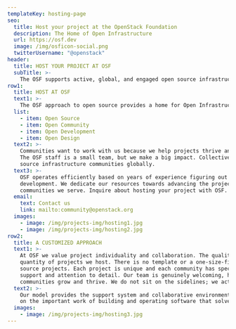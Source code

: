```yaml
---
templateKey: hosting-page
seo:
  title: Host your project at the OpenStack Foundation  
  description: The Home of Open Infrastructure
  url: https://osf.dev
  image: /img/osficon-social.png
  twitterUsername: "@openstack"  
header:
  title: HOST YOUR PROJECT AT OSF
  subTitle: >- 
    The OSF supports active, global, and engaged open source infrastructure communities.
row1:
  title: HOST AT OSF
  text1: >-                
    The OSF approach to open source provides a home for Open Infrastructure communities that align with the “Four Opens” philosophy:      
  list:
    - item: Open Source
    - item: Open Community
    - item: Open Development
    - item: Open Design                            
  text2: >-
    Communities want to work with us because we help projects thrive and truly believe that collaboration is the key to success. 
    The OSF staff is a small team, but we make a big impact. Collectively we support the largest, most active, and engaged open 
    source infrastructure communities globally.
  text3: >-
    OSF operates efficiently based on years of experience figuring out what works and what doesn’t, with a focus on community 
    development. We dedicate our resources towards advancing the project goals and growing adoption. Our strength lies in the 
    communities we serve. Inquire about hosting your project with OSF.
  email: 
    text: Contact us
    link: mailto:community@openstack.org
  images:
    - image: /img/projects-img/hosting1.jpg
    - image: /img/projects-img/hosting2.jpg
row2:
  title: A CUSTOMIZED APPROACH
  text1: >-
    At OSF we value project individuality and collaboration. The quality of each project is our main focus, not the overall 
    quantity of projects we host. There is no template or a one-size-fits-all model for the way we engage and support open 
    source projects. Each project is unique and each community has specific needs. We welcome every project with personalized 
    support and attention to detail. Our team is genuinely welcoming, helpful, knowledgeable and passionate about helping 
    communities grow and thrive. We do not sit on the sidelines; we actively participate in each and every community that we serve        
  text2: >-
    Our model provides the support system and collaborative environment where communities are able to focus their attention 
    on the important work of building and operating software that solves real problems around the globe.
  images:
    - image: /img/projects-img/hosting3.jpg
---
```

